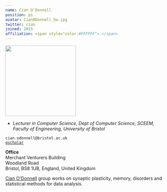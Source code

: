 ```yaml
---
name: Cian O'Donnell
position: pi
avatar: CianODonnell_bw.jpg
twitter: cian
joined: 2015
affiliation: <span style="color:#FFFFFF">.</span>
---
```


<a href="https://seis.bristol.ac.uk/~co15268/"><img width="220" src="{{site.baseurl}}/images/people/{{page.avatar}}"></a>

- _Lecturer in Computer Science, Dept of Computer Science, SCEEM, Faculty of Engineering, University of Bristol_<br>

<i class="fa fa-envelope-o"></i> `cian.odonnell@bristol.ac.uk`<br>
<i class="fa fa-book"></i> <a href="https://scholar.google.co.uk/citations?user=KGKHB2QAAAAJ&hl=en">`gscholar`</a>



**Office**<br>
Merchant Venturers Building<br>
Woodland Road<br>
Bristol, BS8 1UB, England, United Kingdom<br>

[Cian O'Donnell](https://seis.bristol.ac.uk/~co15268/) group works on synaptic plasticity, memory, disorders and statistical methods for data analysis.
